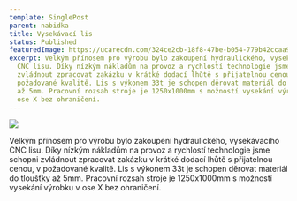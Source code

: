 ```yaml
---
template: SinglePost
parent: nabidka
title: Vysekávací lis
status: Published
featuredImage: https://ucarecdn.com/324ce2cb-18f8-47be-b054-779b42ccaa94/
excerpt: Velkým přínosem pro výrobu bylo zakoupení hydraulického, vysekávacího
  CNC lisu. Díky nízkým nákladům na provoz a rychlostí technologie jsme schopni
  zvládnout zpracovat zakázku v krátké dodací lhůtě s přijatelnou cenou, v
  požadované kvalitě. Lis s výkonem 33t je schopen děrovat materiál do tloušťky
  až 5mm. Pracovní rozsah stroje je 1250x1000mm s možností vysekání výrobku v
  ose X bez ohraničení.
---
```

![](https://ucarecdn.com/df30c8b3-2a02-4845-91ac-c62b0bf787cb/)


Velkým přínosem pro výrobu bylo zakoupení hydraulického, vysekávacího CNC lisu. Díky nízkým nákladům na provoz a rychlostí technologie jsme schopni zvládnout zpracovat zakázku v krátké dodací lhůtě s přijatelnou cenou, v požadované kvalitě. Lis s výkonem 33t je schopen děrovat materiál do tloušťky až 5mm. Pracovní rozsah stroje je 1250x1000mm s možností vysekání výrobku v ose X bez ohraničení.
